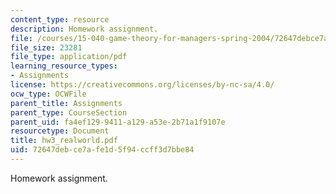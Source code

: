 ```yaml
---
content_type: resource
description: Homework assignment.
file: /courses/15-040-game-theory-for-managers-spring-2004/72647debce7afe1d5f94ccff3d7bbe84_hw3_realworld.pdf
file_size: 23281
file_type: application/pdf
learning_resource_types:
- Assignments
license: https://creativecommons.org/licenses/by-nc-sa/4.0/
ocw_type: OCWFile
parent_title: Assignments
parent_type: CourseSection
parent_uid: fa4ef129-9411-a129-a53e-2b71a1f9107e
resourcetype: Document
title: hw3_realworld.pdf
uid: 72647deb-ce7a-fe1d-5f94-ccff3d7bbe84
---
```

Homework assignment.